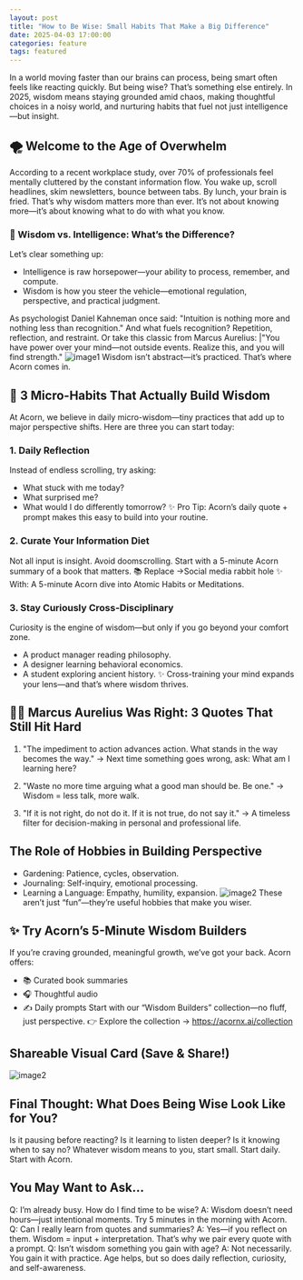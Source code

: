 ```yaml
---
layout: post
title: "How to Be Wise: Small Habits That Make a Big Difference"
date: 2025-04-03 17:00:00
categories: feature
tags: featured
---
```

In a world moving faster than our brains can process, being smart often feels like reacting quickly. But being wise? That’s something else entirely. In 2025, wisdom means staying grounded amid chaos, making thoughtful choices in a noisy world, and nurturing habits that fuel not just intelligence—but insight.

## 🌪️ Welcome to the Age of Overwhelm
According to a recent workplace study, over 70% of professionals feel mentally cluttered by the constant information flow. You wake up, scroll headlines, skim newsletters, bounce between tabs. By lunch, your brain is fried.
That’s why wisdom matters more than ever. It’s not about knowing more—it’s about knowing what to do with what you know.

### 🧠 Wisdom vs. Intelligence: What’s the Difference?
Let’s clear something up:
- Intelligence is raw horsepower—your ability to process, remember, and compute.
- Wisdom is how you steer the vehicle—emotional regulation, perspective, and practical judgment.

As psychologist Daniel Kahneman once said: "Intuition is nothing more and nothing less than recognition." And what fuels recognition? Repetition, reflection, and restraint.
Or take this classic from Marcus Aurelius:
|"You have power over your mind—not outside events. Realize this, and you will find strength."
![image1](/assets/article_images/blog-1-part-1.png)
Wisdom isn’t abstract—it’s practiced. That’s where Acorn comes in.

## 🌱 3 Micro-Habits That Actually Build Wisdom
At Acorn, we believe in daily micro-wisdom—tiny practices that add up to major perspective shifts. Here are three you can start today:

### 1. Daily Reflection
Instead of endless scrolling, try asking:
- What stuck with me today?
- What surprised me?
- What would I do differently tomorrow?
✨ Pro Tip: Acorn’s daily quote + prompt makes this easy to build into your routine.

### 2. Curate Your Information Diet
Not all input is insight. Avoid doomscrolling. Start with a 5-minute Acorn summary of a book that matters.
📚 Replace
->Social media rabbit hole
 ✨ With: A 5-minute Acorn dive into Atomic Habits or Meditations.

### 3. Stay Curiously Cross-Disciplinary
Curiosity is the engine of wisdom—but only if you go beyond your comfort zone.
- A product manager reading philosophy.
- A designer learning behavioral economics.
- A student exploring ancient history.
✨ Cross-training your mind expands your lens—and that’s where wisdom thrives.

## 🧘‍♀️ Marcus Aurelius Was Right: 3 Quotes That Still Hit Hard
1. "The impediment to action advances action. What stands in the way becomes the way."
 → Next time something goes wrong, ask: What am I learning here?

2. "Waste no more time arguing what a good man should be. Be one."
 → Wisdom = less talk, more walk.

3. "If it is not right, do not do it. If it is not true, do not say it."
 → A timeless filter for decision-making in personal and professional life.



## The Role of Hobbies in Building Perspective
- Gardening: Patience, cycles, observation.
- Journaling: Self-inquiry, emotional processing.
- Learning a Language: Empathy, humility, expansion.
![image2](/assets/article_images/blog-1-part-2.png)
These aren’t just “fun”—they’re useful hobbies that make you wiser.

## ✨ Try Acorn’s 5-Minute Wisdom Builders
If you’re craving grounded, meaningful growth, we’ve got your back. Acorn offers:
- 📚 Curated book summaries
- 🎧 Thoughtful audio
- ✍️ Daily prompts
Start with our “Wisdom Builders” collection—no fluff, just perspective.
👉 Explore the collection → https://acornx.ai/collection


## Shareable Visual Card (Save & Share!)
![image2](/assets/article_images/blog-1-part-2.png)

## Final Thought: What Does Being Wise Look Like for You?
Is it pausing before reacting?
Is it learning to listen deeper?
Is it knowing when to say no?
Whatever wisdom means to you, start small. Start daily. Start with Acorn.

## You May Want to Ask...
Q: I’m already busy. How do I find time to be wise?
 A: Wisdom doesn’t need hours—just intentional moments. Try 5 minutes in the morning with Acorn.
Q: Can I really learn from quotes and summaries?
 A: Yes—if you reflect on them. Wisdom = input + interpretation. That’s why we pair every quote with a prompt.
Q: Isn’t wisdom something you gain with age?
 A: Not necessarily. You gain it with practice. Age helps, but so does daily reflection, curiosity, and self-awareness.


